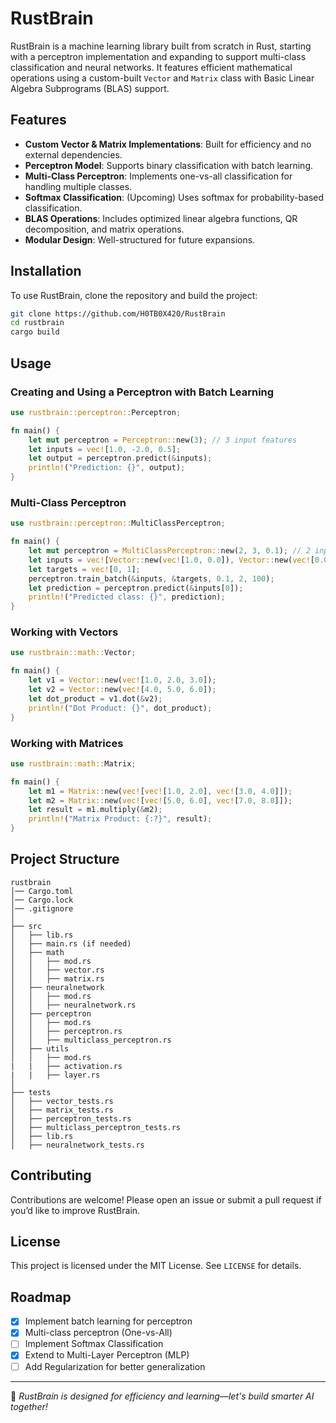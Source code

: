 # RustBrain

RustBrain is a machine learning library built from scratch in Rust, starting with a perceptron implementation and expanding to support multi-class classification and neural networks. It features efficient mathematical operations using a custom-built `Vector` and `Matrix` class with Basic Linear Algebra Subprograms (BLAS) support.

## Features
- **Custom Vector & Matrix Implementations**: Built for efficiency and no external dependencies.
- **Perceptron Model**: Supports binary classification with batch learning.
- **Multi-Class Perceptron**: Implements one-vs-all classification for handling multiple classes.
- **Softmax Classification**: (Upcoming) Uses softmax for probability-based classification.
- **BLAS Operations**: Includes optimized linear algebra functions, QR decomposition, and matrix operations.
- **Modular Design**: Well-structured for future expansions.

## Installation
To use RustBrain, clone the repository and build the project:
```sh
git clone https://github.com/H0TB0X420/RustBrain
cd rustbrain
cargo build
```

## Usage
### Creating and Using a Perceptron with Batch Learning
```rust
use rustbrain::perceptron::Perceptron;

fn main() {
    let mut perceptron = Perceptron::new(3); // 3 input features
    let inputs = vec![1.0, -2.0, 0.5];
    let output = perceptron.predict(&inputs);
    println!("Prediction: {}", output);
}
```

### Multi-Class Perceptron
```rust
use rustbrain::perceptron::MultiClassPerceptron;

fn main() {
    let mut perceptron = MultiClassPerceptron::new(2, 3, 0.1); // 2 input features, 3 classes
    let inputs = vec![Vector::new(vec![1.0, 0.0]), Vector::new(vec![0.0, 1.0])];
    let targets = vec![0, 1];
    perceptron.train_batch(&inputs, &targets, 0.1, 2, 100);
    let prediction = perceptron.predict(&inputs[0]);
    println!("Predicted class: {}", prediction);
}
```

### Working with Vectors
```rust
use rustbrain::math::Vector;

fn main() {
    let v1 = Vector::new(vec![1.0, 2.0, 3.0]);
    let v2 = Vector::new(vec![4.0, 5.0, 6.0]);
    let dot_product = v1.dot(&v2);
    println!("Dot Product: {}", dot_product);
}
```

### Working with Matrices
```rust
use rustbrain::math::Matrix;

fn main() {
    let m1 = Matrix::new(vec![vec![1.0, 2.0], vec![3.0, 4.0]]);
    let m2 = Matrix::new(vec![vec![5.0, 6.0], vec![7.0, 8.0]]);
    let result = m1.multiply(&m2);
    println!("Matrix Product: {:?}", result);
}
```

## Project Structure
```
rustbrain
│── Cargo.toml
│── Cargo.lock
│── .gitignore
│
├── src
│   ├── lib.rs
│   ├── main.rs (if needed)
│   ├── math
│   │   ├── mod.rs
│   │   ├── vector.rs
│   │   ├── matrix.rs
│   ├── neuralnetwork
│   │   ├── mod.rs
│   │   ├── neuralnetwork.rs
│   ├── perceptron
│   │   ├── mod.rs
│   │   ├── perceptron.rs
│   │   ├── multiclass_perceptron.rs
│   ├── utils
│   │   ├── mod.rs
|   |   ├── activation.rs
|   |   ├── layer.rs
│
├── tests
│   ├── vector_tests.rs
│   ├── matrix_tests.rs
│   ├── perceptron_tests.rs
│   ├── multiclass_perceptron_tests.rs
│   ├── lib.rs
│   ├── neuralnetwork_tests.rs

```

## Contributing
Contributions are welcome! Please open an issue or submit a pull request if you’d like to improve RustBrain.

## License
This project is licensed under the MIT License. See `LICENSE` for details.

## Roadmap
- [x] Implement batch learning for perceptron
- [x] Multi-class perceptron (One-vs-All)
- [ ] Implement Softmax Classification
- [x] Extend to Multi-Layer Perceptron (MLP)
- [ ] Add Regularization for better generalization

---

🚀 *RustBrain is designed for efficiency and learning—let's build smarter AI together!*
